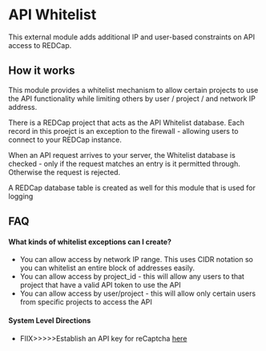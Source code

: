 # API Whitelist
This external module adds additional IP and user-based constraints on API access to REDCap.

## How it works
This module provides a whitelist mechanism to allow certain projects to use the API functionality while
limiting others by user / project / and network IP address.

There is a REDCap project that acts as the API Whitelist database.  Each record in this proejct
is an exception to the firewall - allowing users to connect to your REDCap instance.

When an API request arrives to your server, the Whitelist database is checked - only if the request matches
an entry is it permitted through.  Otherwise the request is rejected.

A REDCap database table is created as well for this module that is used for logging


## FAQ

#### What kinds of whitelist exceptions can I create?
- You can allow access by network IP range.  This uses CIDR notation so you can whitelist an entire block of addresses easily.
- You can allow access by project_id - this will allow any users to that project that have a valid API token to use the API
- You can allow access by user/project - this will allow only certain users from specific projects to access the API


 
#### System Level Directions
 * FIIX>>>>>Establish an API key for reCaptcha [here](https://www.google.com/recaptcha/admin#list)
